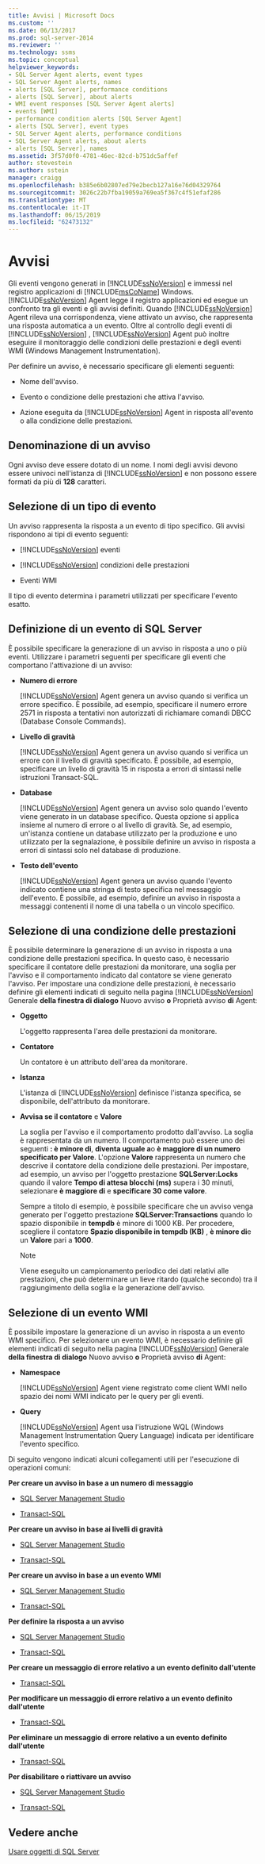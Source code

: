 ```yaml
---
title: Avvisi | Microsoft Docs
ms.custom: ''
ms.date: 06/13/2017
ms.prod: sql-server-2014
ms.reviewer: ''
ms.technology: ssms
ms.topic: conceptual
helpviewer_keywords:
- SQL Server Agent alerts, event types
- SQL Server Agent alerts, names
- alerts [SQL Server], performance conditions
- alerts [SQL Server], about alerts
- WMI event responses [SQL Server Agent alerts]
- events [WMI]
- performance condition alerts [SQL Server Agent]
- alerts [SQL Server], event types
- SQL Server Agent alerts, performance conditions
- SQL Server Agent alerts, about alerts
- alerts [SQL Server], names
ms.assetid: 3f57d0f0-4781-46ec-82cd-b751dc5affef
author: stevestein
ms.author: sstein
manager: craigg
ms.openlocfilehash: b385e6b02807ed79e2becb127a16e76d04329764
ms.sourcegitcommit: 3026c22b7fba19059a769ea5f367c4f51efaf286
ms.translationtype: MT
ms.contentlocale: it-IT
ms.lasthandoff: 06/15/2019
ms.locfileid: "62473132"
---
```

# <a name="alerts"></a>Avvisi
  Gli eventi vengono generati in [!INCLUDE[ssNoVersion](../../includes/ssnoversion-md.md)] e immessi nel registro applicazioni di [!INCLUDE[msCoName](../../includes/msconame-md.md)] Windows. [!INCLUDE[ssNoVersion](../../includes/ssnoversion-md.md)] Agent legge il registro applicazioni ed esegue un confronto tra gli eventi e gli avvisi definiti. Quando [!INCLUDE[ssNoVersion](../../includes/ssnoversion-md.md)] Agent rileva una corrispondenza, viene attivato un avviso, che rappresenta una risposta automatica a un evento. Oltre al controllo degli eventi di [!INCLUDE[ssNoVersion](../../includes/ssnoversion-md.md)] , [!INCLUDE[ssNoVersion](../../includes/ssnoversion-md.md)] Agent può inoltre eseguire il monitoraggio delle condizioni delle prestazioni e degli eventi WMI (Windows Management Instrumentation).  
  
 Per definire un avviso, è necessario specificare gli elementi seguenti:  
  
-   Nome dell'avviso.  
  
-   Evento o condizione delle prestazioni che attiva l'avviso.  
  
-   Azione eseguita da [!INCLUDE[ssNoVersion](../../includes/ssnoversion-md.md)] Agent in risposta all'evento o alla condizione delle prestazioni.  
  
## <a name="naming-an-alert"></a>Denominazione di un avviso  
 Ogni avviso deve essere dotato di un nome. I nomi degli avvisi devono essere univoci nell'istanza di [!INCLUDE[ssNoVersion](../../includes/ssnoversion-md.md)] e non possono essere formati da più di **128** caratteri.  
  
## <a name="selecting-an-event-type"></a>Selezione di un tipo di evento  
 Un avviso rappresenta la risposta a un evento di tipo specifico. Gli avvisi rispondono ai tipi di evento seguenti:  
  
-   [!INCLUDE[ssNoVersion](../../includes/ssnoversion-md.md)] eventi  
  
-   [!INCLUDE[ssNoVersion](../../includes/ssnoversion-md.md)] condizioni delle prestazioni  
  
-   Eventi WMI  
  
 Il tipo di evento determina i parametri utilizzati per specificare l'evento esatto.  
  
## <a name="specifying-a-sql-server-event"></a>Definizione di un evento di SQL Server  
 È possibile specificare la generazione di un avviso in risposta a uno o più eventi. Utilizzare i parametri seguenti per specificare gli eventi che comportano l'attivazione di un avviso:  
  
-   **Numero di errore**  
  
     [!INCLUDE[ssNoVersion](../../includes/ssnoversion-md.md)] Agent genera un avviso quando si verifica un errore specifico. È possibile, ad esempio, specificare il numero errore 2571 in risposta a tentativi non autorizzati di richiamare comandi DBCC (Database Console Commands).  
  
-   **Livello di gravità**  
  
     [!INCLUDE[ssNoVersion](../../includes/ssnoversion-md.md)] Agent genera un avviso quando si verifica un errore con il livello di gravità specificato. È possibile, ad esempio, specificare un livello di gravità 15 in risposta a errori di sintassi nelle istruzioni Transact-SQL.  
  
-   **Database**  
  
     [!INCLUDE[ssNoVersion](../../includes/ssnoversion-md.md)] Agent genera un avviso solo quando l'evento viene generato in un database specifico. Questa opzione si applica insieme al numero di errore o al livello di gravità. Se, ad esempio, un'istanza contiene un database utilizzato per la produzione e uno utilizzato per la segnalazione, è possibile definire un avviso in risposta a errori di sintassi solo nel database di produzione.  
  
-   **Testo dell'evento**  
  
     [!INCLUDE[ssNoVersion](../../includes/ssnoversion-md.md)] Agent genera un avviso quando l'evento indicato contiene una stringa di testo specifica nel messaggio dell'evento. È possibile, ad esempio, definire un avviso in risposta a messaggi contenenti il nome di una tabella o un vincolo specifico.  
  
## <a name="selecting-a-performance-condition"></a>Selezione di una condizione delle prestazioni  
 È possibile determinare la generazione di un avviso in risposta a una condizione delle prestazioni specifica. In questo caso, è necessario specificare il contatore delle prestazioni da monitorare, una soglia per l'avviso e il comportamento indicato dal contatore se viene generato l'avviso. Per impostare una condizione delle prestazioni, è necessario definire gli elementi indicati di seguito nella pagina [!INCLUDE[ssNoVersion](../../includes/ssnoversion-md.md)] Generale **della finestra di dialogo** Nuovo avviso **o** Proprietà avviso **di** Agent:  
  
-   **Oggetto**  
  
     L'oggetto rappresenta l'area delle prestazioni da monitorare.  
  
-   **Contatore**  
  
     Un contatore è un attributo dell'area da monitorare.  
  
-   **Istanza**  
  
     L'istanza di [!INCLUDE[ssNoVersion](../../includes/ssnoversion-md.md)] definisce l'istanza specifica, se disponibile, dell'attributo da monitorare.  
  
-   **Avvisa se il contatore** e **Valore**  
  
     La soglia per l'avviso e il comportamento prodotto dall'avviso. La soglia è rappresentata da un numero. Il comportamento può essere uno dei seguenti **: è minore di**, **diventa uguale a**o **è maggiore di un numero specificato per Valore**. L'opzione **Valore** rappresenta un numero che descrive il contatore della condizione delle prestazioni. Per impostare, ad esempio, un avviso per l'oggetto prestazione **SQLServer:Locks** quando il valore **Tempo di attesa blocchi (ms)** supera i 30 minuti, selezionare **è maggiore di** e **specificare 30 come valore**.  
  
     Sempre a titolo di esempio, è possibile specificare che un avviso venga generato per l'oggetto prestazione **SQLServer:Transactions** quando lo spazio disponibile in **tempdb** è minore di 1000 KB. Per procedere, scegliere il contatore **Spazio disponibile in tempdb (KB)** , **è minore di**e un **Valore** pari a **1000**.  
  
    > [!NOTE]  
    >  Viene eseguito un campionamento periodico dei dati relativi alle prestazioni, che può determinare un lieve ritardo (qualche secondo) tra il raggiungimento della soglia e la generazione dell'avviso.  
  
## <a name="selecting-a-wmi-event"></a>Selezione di un evento WMI  
 È possibile impostare la generazione di un avviso in risposta a un evento WMI specifico. Per selezionare un evento WMI, è necessario definire gli elementi indicati di seguito nella pagina [!INCLUDE[ssNoVersion](../../includes/ssnoversion-md.md)] Generale **della finestra di dialogo** Nuovo avviso **o** Proprietà avviso **di** Agent:  
  
-   **Namespace**  
  
     [!INCLUDE[ssNoVersion](../../includes/ssnoversion-md.md)] Agent viene registrato come client WMI nello spazio dei nomi WMI indicato per le query per gli eventi.  
  
-   **Query**  
  
     [!INCLUDE[ssNoVersion](../../includes/ssnoversion-md.md)] Agent usa l'istruzione WQL (Windows Management Instrumentation Query Language) indicata per identificare l'evento specifico.  
  
 Di seguito vengono indicati alcuni collegamenti utili per l'esecuzione di operazioni comuni:  
  
 **Per creare un avviso in base a un numero di messaggio**  
  
-   [SQL Server Management Studio](create-an-alert-using-an-error-number.md)  
  
-   [Transact-SQL](/sql/relational-databases/system-stored-procedures/sp-add-alert-transact-sql)  
  
 **Per creare un avviso in base ai livelli di gravità**  
  
-   [SQL Server Management Studio](create-an-alert-using-severity-level.md)  
  
-   [Transact-SQL](/sql/relational-databases/system-stored-procedures/sp-add-alert-transact-sql)  
  
 **Per creare un avviso in base a un evento WMI**  
  
-   [SQL Server Management Studio](create-a-wmi-event-alert.md)  
  
-   [Transact-SQL](/sql/relational-databases/system-stored-procedures/sp-add-alert-transact-sql)  
  
 **Per definire la risposta a un avviso**  
  
-   [SQL Server Management Studio](../sql-server-management-studio-ssms.md)  
  
-   [Transact-SQL](/sql/relational-databases/system-stored-procedures/sp-add-notification-transact-sql)  
  
 **Per creare un messaggio di errore relativo a un evento definito dall'utente**  
  
-   [Transact-SQL](/sql/relational-databases/system-stored-procedures/sp-addmessage-transact-sql)  
  
 **Per modificare un messaggio di errore relativo a un evento definito dall'utente**  
  
-   [Transact-SQL](/sql/relational-databases/system-stored-procedures/sp-altermessage-transact-sql)  
  
 **Per eliminare un messaggio di errore relativo a un evento definito dall'utente**  
  
-   [Transact-SQL](/sql/relational-databases/system-stored-procedures/sp-dropmessage-transact-sql)  
  
 **Per disabilitare o riattivare un avviso**  
  
-   [SQL Server Management Studio](disable-or-reactivate-an-alert.md)  
  
-   [Transact-SQL](/sql/relational-databases/system-stored-procedures/sp-update-alert-transact-sql)  
  
## <a name="see-also"></a>Vedere anche  
 [Usare oggetti di SQL Server](../../relational-databases/performance-monitor/use-sql-server-objects.md)  
  
  
